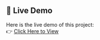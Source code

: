 ## 🔗 Live Demo

Here is the live demo of this project:  
👉 [Click Here to View](https://tariqali97.github.io/Blog-Website/blog%20website/index.html)
